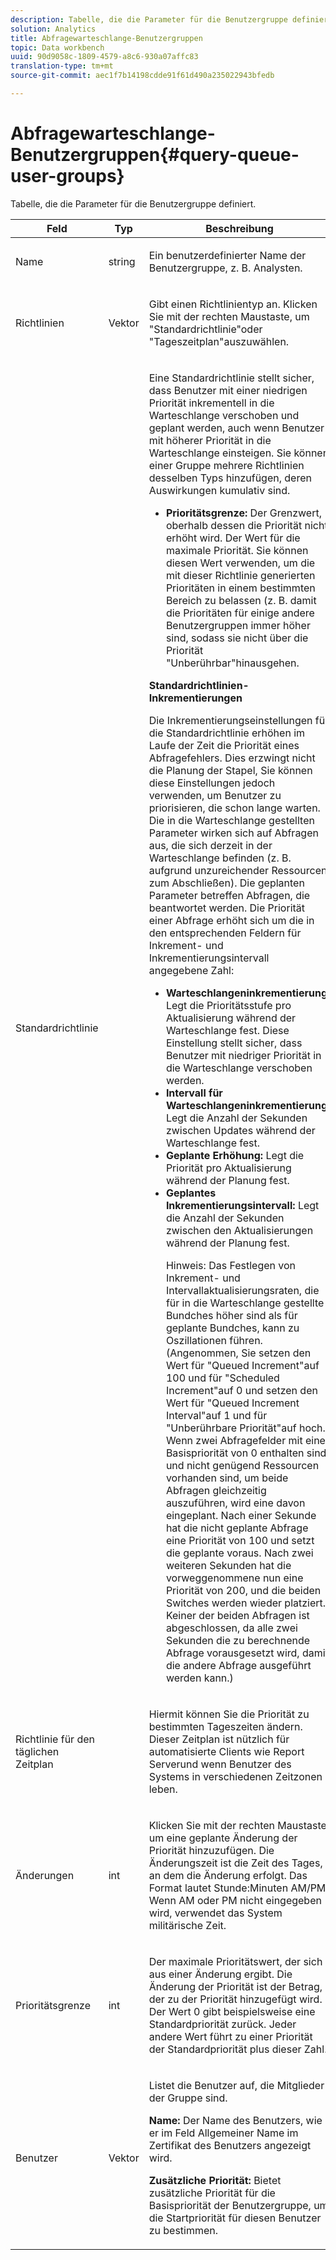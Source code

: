 ```yaml
---
description: Tabelle, die die Parameter für die Benutzergruppe definiert.
solution: Analytics
title: Abfragewarteschlange-Benutzergruppen
topic: Data workbench
uuid: 90d9058c-1809-4579-a8c6-930a07affc83
translation-type: tm+mt
source-git-commit: aec1f7b14198cdde91f61d490a235022943bfedb

---
```



# Abfragewarteschlange-Benutzergruppen{#query-queue-user-groups}

Tabelle, die die Parameter für die Benutzergruppe definiert.

<table id="table_670A47E25A7A43F0B599BD7ABB173E69"> 
 <thead> 
  <tr> 
   <th colname="col1" class="entry"> Feld </th> 
   <th colname="col2" class="entry"> Typ </th> 
   <th colname="col3" class="entry"> Beschreibung </th> 
  </tr> 
 </thead>
 <tbody> 
  <tr> 
   <td colname="col1"> <p>Name </p> </td> 
   <td colname="col2"> <p>string </p> </td> 
   <td colname="col3"> <p>Ein benutzerdefinierter Name der Benutzergruppe, z. B. Analysten. </p> </td> 
  </tr> 
  <tr> 
   <td colname="col1"> <p>Richtlinien </p> </td> 
   <td colname="col2"> <p>Vektor </p> </td> 
   <td colname="col3"> <p>Gibt einen Richtlinientyp an. Klicken Sie mit der rechten Maustaste, um "Standardrichtlinie"oder "Tageszeitplan"auszuwählen. </p> </td> 
  </tr> 
  <tr> 
   <td colname="col1"> <p>Standardrichtlinie </p> </td> 
   <td colname="col2"> </td> 
   <td colname="col3"> <p>Eine Standardrichtlinie stellt sicher, dass Benutzer mit einer niedrigen Priorität inkrementell in die Warteschlange verschoben und geplant werden, auch wenn Benutzer mit höherer Priorität in die Warteschlange einsteigen. Sie können einer Gruppe mehrere Richtlinien desselben Typs hinzufügen, deren Auswirkungen kumulativ sind. 
     <ul id="ul_F7F60D23DC934F61AF2183177A11FA65"> 
      <li id="li_805ED3E740814FAEBFF2B411BAB3D248"><b>Prioritätsgrenze:</b> Der Grenzwert, oberhalb dessen die Priorität nicht erhöht wird. Der Wert für die maximale Priorität. Sie können diesen Wert verwenden, um die mit dieser Richtlinie generierten Prioritäten in einem bestimmten Bereich zu belassen (z. B. damit die Prioritäten für einige andere Benutzergruppen immer höher sind, sodass sie nicht über die Priorität "Unberührbar"hinausgehen. </li> 
     </ul> </p> <p> <b>Standardrichtlinien-Inkrementierungen</b> </p> <p>Die Inkrementierungseinstellungen für die Standardrichtlinie erhöhen im Laufe der Zeit die Priorität eines Abfragefehlers. Dies erzwingt nicht die Planung der Stapel, Sie können diese Einstellungen jedoch verwenden, um Benutzer zu priorisieren, die schon lange warten. Die in die Warteschlange gestellten Parameter wirken sich auf Abfragen aus, die sich derzeit in der Warteschlange befinden (z. B. aufgrund unzureichender Ressourcen zum Abschließen). Die geplanten Parameter betreffen Abfragen, die beantwortet werden. Die Priorität einer Abfrage erhöht sich um die in den entsprechenden Feldern für Inkrement- und Inkrementierungsintervall angegebene Zahl: 
     <ul id="ul_7A5EE18CE10E4484A203B938525C806C"> 
      <li id="li_4B5CD827AF3848DA811A96C851340518"><b>Warteschlangeninkrementierung:</b> Legt die Prioritätsstufe pro Aktualisierung während der Warteschlange fest. Diese Einstellung stellt sicher, dass Benutzer mit niedriger Priorität in die Warteschlange verschoben werden. </li> 
      <li id="li_91CA798235234A1CAC7AB32A7FB1CE84"><b>Intervall für Warteschlangeninkrementierung:</b> Legt die Anzahl der Sekunden zwischen Updates während der Warteschlange fest. </li> 
      <li id="li_079275E21ABA43B796A853624A6BDC29"><b>Geplante Erhöhung:</b> Legt die Priorität pro Aktualisierung während der Planung fest. </li> 
      <li id="li_3AE2EC3EBE6C4670BA0FA1BBD03FEBBD"><b>Geplantes Inkrementierungsintervall:</b> Legt die Anzahl der Sekunden zwischen den Aktualisierungen während der Planung fest. <p> <p>Hinweis:  Das Festlegen von Inkrement- und Intervallaktualisierungsraten, die für in die Warteschlange gestellte Bundches höher sind als für geplante Bundches, kann zu Oszillationen führen. (Angenommen, Sie setzen den Wert für "Queued Increment"auf 100 und für "Scheduled Increment"auf 0 und setzen den Wert für "Queued Increment Interval"auf 1 und für "Unberührbare Priorität"auf hoch. Wenn zwei Abfragefelder mit einer Basispriorität von 0 enthalten sind und nicht genügend Ressourcen vorhanden sind, um beide Abfragen gleichzeitig auszuführen, wird eine davon eingeplant. Nach einer Sekunde hat die nicht geplante Abfrage eine Priorität von 100 und setzt die geplante voraus. Nach zwei weiteren Sekunden hat die vorweggenommene nun eine Priorität von 200, und die beiden Switches werden wieder platziert. Keiner der beiden Abfragen ist abgeschlossen, da alle zwei Sekunden die zu berechnende Abfrage vorausgesetzt wird, damit die andere Abfrage ausgeführt werden kann.) </p> </p> </li> 
     </ul> </p> </td> 
  </tr> 
  <tr> 
   <td colname="col1"> <p>Richtlinie für den täglichen Zeitplan </p> </td> 
   <td colname="col2"> </td> 
   <td colname="col3"> <p>Hiermit können Sie die Priorität zu bestimmten Tageszeiten ändern. Dieser Zeitplan ist nützlich für automatisierte Clients wie <span class="wintitle"> Report Server</span>und wenn Benutzer des Systems in verschiedenen Zeitzonen leben. </p> </td> 
  </tr> 
  <tr> 
   <td colname="col1"> <p>Änderungen </p> </td> 
   <td colname="col2"> <p>int </p> </td> 
   <td colname="col3"> <p>Klicken Sie mit der rechten Maustaste, um eine geplante Änderung der Priorität hinzuzufügen. Die Änderungszeit ist die Zeit des Tages, an dem die Änderung erfolgt. Das Format lautet Stunde:Minuten AM/PM. Wenn AM oder PM nicht eingegeben wird, verwendet das System militärische Zeit. </p> </td> 
  </tr> 
  <tr> 
   <td colname="col1"> <p>Prioritätsgrenze </p> </td> 
   <td colname="col2"> <p>int </p> </td> 
   <td colname="col3"> <p>Der maximale Prioritätswert, der sich aus einer Änderung ergibt. Die Änderung der Priorität ist der Betrag, der zu der Priorität hinzugefügt wird. Der Wert 0 gibt beispielsweise eine Standardpriorität zurück. Jeder andere Wert führt zu einer Priorität der Standardpriorität plus dieser Zahl. </p> </td> 
  </tr> 
  <tr> 
   <td colname="col1"> <p>Benutzer </p> </td> 
   <td colname="col2"> <p>Vektor </p> </td> 
   <td colname="col3"> <p>Listet die Benutzer auf, die Mitglieder der Gruppe sind. </p> <p> <b>Name:</b> Der Name des Benutzers, wie er im Feld Allgemeiner Name im Zertifikat des Benutzers angezeigt wird. </p> <p> <b>Zusätzliche Priorität:</b> Bietet zusätzliche Priorität für die Basispriorität der Benutzergruppe, um die Startpriorität für diesen Benutzer zu bestimmen. </p> </td> 
  </tr> 
 </tbody> 
</table>

